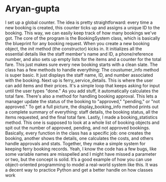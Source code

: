 # Aryan-gupta

 I set up a global counter. The idea is pretty straightforward: every time a new booking is created, this counter ticks up and assigns a unique ID to the booking. This way, we can easily keep track of how many bookings we've got.
​The core of the program is the BookingSystem class, which is basically the blueprint for any booking request. When you create a new booking object, the _init_ method (the constructor) kicks in. It initializes all the essential details like the staff member's name and ID, a phone/reference number, and also sets up empty lists for the items and a counter for the total fare. This just makes sure every new booking starts with a clean slate.
​The class has a few methods to handle everything:
​The coustumer_info method is super basic. It just displays the staff name, ID, and number associated with the booking.
​Next up is ferry_service_details. This is where the user can add items and their prices. It's a simple loop that keeps asking for input until the user types "done." As you add stuff, it automatically calculates the total fare.
​There's also a method for handling booking approval. This lets a manager update the status of the booking to "approved," "pending," or "not approved."
​To get a full picture, the display_booking_info method prints out a complete summary of everything: staff details, the booking status, all the items requested, and the final total fare.
​Lastly, I made a booking_statistics method. This one is supposed to look at a whole list of booking objects and spit out the number of approved, pending, and not approved bookings.
​Basically, every function in the class has a specific job: one creates the booking, another shows the details, one calculates the costs, and others handle approvals and stats. Together, they make a simple system for keeping ferry booking records.
​Yeah, I know the code has a few bugs, like some variable names are misspelled and I might have missed a parameter or two, but the concept is solid. It’s a good example of how you can use object-oriented programming to model a real-world system like this. It was a decent way to practice Python and get a better handle on how classes work

